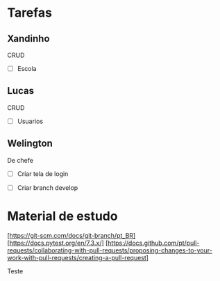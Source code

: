 # Tarefas 

## Xandinho
CRUD
 * [ ] Escola




## Lucas
CRUD
 * [ ] Usuarios


## Welington
De chefe
* [ ] Criar tela de login
* [ ] Criar branch develop


# Material de estudo

[https://git-scm.com/docs/git-branch/pt_BR]
[https://docs.pytest.org/en/7.3.x/]
[https://docs.github.com/pt/pull-requests/collaborating-with-pull-requests/proposing-changes-to-your-work-with-pull-requests/creating-a-pull-request]


Teste